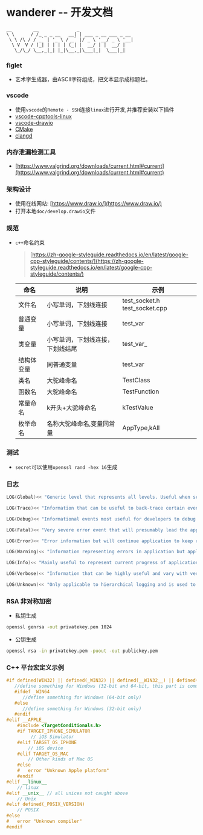 # wanderer -- 开发文档

```
__        __              _                    
\ \      / /_ _ _ __   __| | ___ _ __ ___ _ __ 
 \ \ /\ / / _` | '_ \ / _` |/ _ \ '__/ _ \ '__|
  \ V  V / (_| | | | | (_| |  __/ | |  __/ |   
   \_/\_/ \__,_|_| |_|\__,_|\___|_|  \___|_|   
```

### figlet
* 艺术字生成器，由ASCII字符组成，把文本显示成标题栏。

### vscode
* 使用`vscode`的`Remote - SSH`连接`linux`进行开发,并推荐安装以下插件
* [vscode-cpptools-linux](https://github.com/Microsoft/vscode-cpptools/releases)
* [vscode-drawio](https://marketplace.visualstudio.com/items?itemName=eightHundreds.vscode-drawio)
* [CMake](https://marketplace.visualstudio.com/items?itemName=twxs.cmake)
* [clangd](https://marketplace.visualstudio.com/items?itemName=llvm-vs-code-extensions.vscode-clangd)

### 内存泄漏检测工具
* [https://www.valgrind.org/downloads/current.html#current](https://www.valgrind.org/downloads/current.html#current)

### 架构设计
* 使用在线网站: [https://www.draw.io/](https://www.draw.io/)
* 打开本地`doc/develop.drawio`文件

### 规范

* `c++`命名约束

    > [https://zh-google-styleguide.readthedocs.io/en/latest/google-cpp-styleguide/contents/](https://zh-google-styleguide.readthedocs.io/en/latest/google-cpp-styleguide/contents/)

    |命名|说明|示例|
    |-|-|-|
    |文件名|小写单词，下划线连接|test_socket.h test_socket.cpp|
    |普通变量|小写单词，下划线连接|test_var|
    |类变量|小写单词，下划线连接，下划线结尾|test_var_|
    |结构体变量|同普通变量|test_var|
    |类名|大驼峰命名|TestClass|
    |函数名|大驼峰命名|TestFunction|
    |常量命名|k开头+大驼峰命名|kTestValue|
    |枚举命名|名称大驼峰命名,变量同常量|AppType,kAll|

### 测试
* `secret`可以使用`openssl rand -hex 16`生成


### 日志  
```c++
LOG(Global)<< "Generic level that represents all levels. Useful when setting global configuration for all levels.";

LOG(Trace)<< "Information that can be useful to back-trace certain events - mostly useful than debug logs.";

LOG(Debug)<< "Informational events most useful for developers to debug application. Only applicable if NDEBUG is not defined (for non-VC++) or _DEBUG is defined (for VC++).";

LOG(Fatal)<< "Very severe error event that will presumably lead the application to abort.";

LOG(Error)<< "Error information but will continue application to keep running.";

LOG(Warning)<< "Information representing errors in application but application will keep running.";

LOG(Info)<< "Mainly useful to represent current progress of application.";

LOG(Verbose)<< "Information that can be highly useful and vary with verbose logging level. Verbose logging is not applicable to hierarchical logging.";

LOG(Unknown)<< "Only applicable to hierarchical logging and is used to turn off logging completely.";
```

### RSA 非对称加密

* 私钥生成
```sh
openssl genrsa -out privatekey.pen 1024
```
* 公钥生成
```sh
openssl rsa -in privatekey.pem -puout -out publickey.pem 
```


### C++ 平台宏定义示例
```c++
#if defined(WIN32) || defined(_WIN32) || defined(__WIN32__) || defined(__NT__)
   //define something for Windows (32-bit and 64-bit, this part is common)
   #ifdef _WIN64
      //define something for Windows (64-bit only)
   #else
      //define something for Windows (32-bit only)
   #endif
#elif __APPLE__
    #include <TargetConditionals.h>
    #if TARGET_IPHONE_SIMULATOR
         // iOS Simulator
    #elif TARGET_OS_IPHONE
        // iOS device
    #elif TARGET_OS_MAC
        // Other kinds of Mac OS
    #else
    #   error "Unknown Apple platform"
    #endif
#elif __linux__
    // linux
#elif __unix__ // all unices not caught above
    // Unix
#elif defined(_POSIX_VERSION)
    // POSIX
#else
#   error "Unknown compiler"
#endif
```
